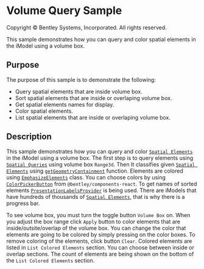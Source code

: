# Volume Query Sample

Copyright © Bentley Systems, Incorporated. All rights reserved.

This sample demonstrates how you can query and color spatial elements in the iModel using a volume box.

## Purpose

The purpose of this sample is to demonstrate the following:

* Query spatial elements that are inside volume box.
* Sort spatial elements that are inside or overlaping volume box.
* Get spatial elements names for display.
* Color spatial elements.
* List spatial elements that are inside or overlaping volume box.

## Description

This sample demonstrates how you can query and color [`Spatial Elements`](https://www.itwinjs.org/reference/core-backend/elements/spatialelement/) in the iModel using a volume box. The first step is to query elements using [`Spatial Queries`](https://www.itwinjs.org/learning/spatialqueries/) using volume box `Range3d`. Then It classifies given [`Spatial Elements`](https://www.itwinjs.org/reference/core-backend/elements/spatialelement/) using [`getGeometryContainment`](https://www.itwinjs.org/reference/core-backend/imodels/imodeldb/) function. Elements are colored using [`EmphasizeElements`](https://www.imodeljs.org/reference/core-frontend/rendering/emphasizeelements/) class. You can choose colors by using [`ColorPickerButton`](https://www.itwinjs.org/reference/imodel-components-react/color/colorpickerbutton/) from `@bentley/components-react`. To get names of sorted elements [`PresentationLabelsProvider`](https://www.imodeljs.org/reference/presentation-components/displaylabels/presentationlabelsprovider/) is being used. There are iModels that have hundreds of thousands of [`Spatial Elements`](https://www.itwinjs.org/reference/core-backend/elements/spatialelement/), that is why there is a progress bar.

To see volume box, you must turn the toggle button `Volume Box` on. When you adjust the box range click `Apply` button to color elements that are inside/outsite/overlap of the volume box. You can change the color that elements are going to be colored by simply pressing on the color boxes. To remove coloring of the elements, click button `Clear`. Colored elements are listed in `List Colored Elements` section. You can choose between inside or overlap sections. The count of elements are being shown on the bottom of the `List Colored Elements` section.
